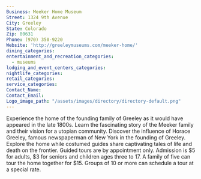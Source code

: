 ```yaml
---
Business: Meeker Home Museum
Street: 1324 9th Avenue
City: Greeley
State: Colorado
Zip: 80631
Phone: (970) 350-9220
Website: 'http://greeleymuseums.com/meeker-home/'
dining_categories:
entertainment_and_recreation_categories:
  - museums
lodging_and_event_centers_categories:
nightlife_categories:
retail_categories:
service_categories:
Contact_Name:
Contact_Email:
Logo_image_path: "/assets/images/directory/directory-default.png"
---
```



Experience the home of the founding family of Greeley as it would have appeared in the late 1800s. Learn the fascinating story of the Meeker family and their vision for a utopian community. Discover the influence of Horace Greeley, famous newspaperman of New York in the founding of Greeley. Explore the home while costumed guides share captivating tales of life and death on the frontier. Guided tours are by appointment only. Admission is $5 for adults, $3 for seniors and children ages three to 17. A family of five can tour the home together for $15. Groups of 10 or more can schedule a tour at a special rate.